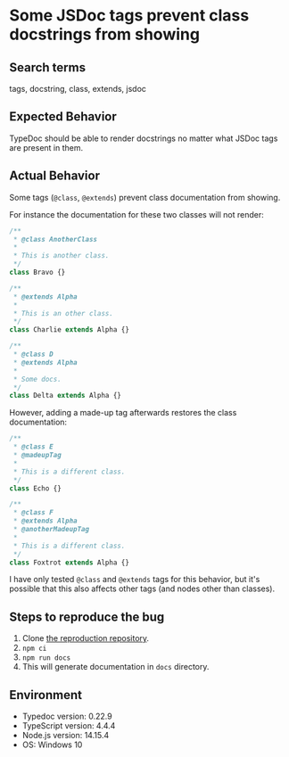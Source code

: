 # Some JSDoc tags prevent class docstrings from showing

## Search terms

tags, docstring, class, extends, jsdoc

## Expected Behavior

TypeDoc should be able to render docstrings no matter what JSDoc tags are
present in them.

## Actual Behavior

Some tags (`@class`, `@extends`) prevent class documentation from showing.

For instance the documentation for these two classes will not render:

```ts
/**
 * @class AnotherClass
 *
 * This is another class.
 */
class Bravo {}

/**
 * @extends Alpha
 *
 * This is an other class.
 */
class Charlie extends Alpha {}

/**
 * @class D
 * @extends Alpha
 *
 * Some docs.
 */
class Delta extends Alpha {}
```

However, adding a made-up tag afterwards restores the class documentation:

```ts
/**
 * @class E
 * @madeupTag
 *
 * This is a different class.
 */
class Echo {}

/**
 * @class F
 * @extends Alpha
 * @anotherMadeupTag
 *
 * This is a different class.
 */
class Foxtrot extends Alpha {}
```

I have only tested `@class` and `@extends` tags for this behavior, but it's
possible that this also affects other tags (and nodes other than classes).

## Steps to reproduce the bug

1. Clone [the reproduction
   repository](https://github.com/ejuda/typedoc-tags-in-docstrings-repro).
2. `npm ci`
3. `npm run docs`
4. This will generate documentation in `docs` directory.

## Environment

-   Typedoc version: 0.22.9
-   TypeScript version: 4.4.4
-   Node.js version: 14.15.4
-   OS: Windows 10
